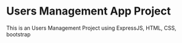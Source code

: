 # Users Management App Project

This is an Users Management Project using ExpressJS, HTML, CSS, bootstrap
